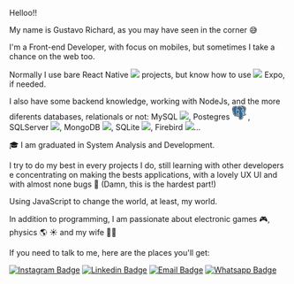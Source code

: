 Helloo!!


My name is Gustavo Richard, as you may have seen in the corner :sweat_smile:

I'm a Front-end Developer, with focus on mobiles, but sometimes I take a chance on the web too.

Normally I use bare React Native <img src="https://appmasters.io/static/react-47ce6e77f039020ee2e76a10c1e988e9.png" height="25px"/>  projects, but know how to use <img src="https://static-00.iconduck.com/assets.00/expo-icon-512x462-3a87htea.png" height="20px"/> Expo, if needed.

I also have some backend knowledge, working with NodeJs, and the more diferents databases, relationals or not: MySQL <img src="https://www.mysql.com/common/logos/logo-mysql-170x115.png" height="25px"/>, Postegres <img src="https://raw.githubusercontent.com/github/explore/80688e429a7d4ef2fca1e82350fe8e3517d3494d/topics/postgresql/postgresql.png" height="25px"/> , SQLServer <img src="https://altyra.com/wp-content/uploads/2018/11/microsoft-sql-server-logo-png.png" height="25px"/>, MongoDB <img src="https://img.icons8.com/color/452/mongodb.png" height="25px"/>, SQLite <img src="https://upload.wikimedia.org/wikipedia/commons/thumb/3/38/SQLite370.svg/1280px-SQLite370.svg.png" height="25px"/>, Firebird <img src="https://firebirdsql.org/file/about/ds-firebird-logo-1000.png" height="25px"/>...

:mortar_board: I am graduated in System Analysis and Development.

I try to do my best in every projects I do, still learning with other developers e concentrating on making the bests applications, with a lovely UX UI and with almost none bugs :bug: (Damn, this is the hardest part!)

Using JavaScript to change the world, at least, my world.

In addition to programming, I am passionate about electronic games :video_game:, physics :earth_americas: :sunny: and my wife :bride_with_veil:

If you need to talk to me, here are the places you'll get:

[![Instagram Badge](https://img.shields.io/badge/-Instagram-1B570F?style=flat-square&labelColor=1B570F&logo=instagram&logoColor=white&link=https://www.instagram.com/gustavorichardd/)](https://www.instagram.com/gustavorichardd/)
[![Linkedin Badge](https://img.shields.io/badge/-Linkedin-1B570F?style=flat-square&logo=Linkedin&logoColor=white&link=https://www.linkedin.com/in/gustavorichardd/)](https://www.linkedin.com/in/gustavorichardd/) 
[![Email Badge](https://img.shields.io/badge/-Whatsapp-1B570F?style=flat-square&labelColor=1B570F&logo=whatsapp&logoColor=white&link=https://www.instagram.com/gustavorichardd/)](https://wa.me/55048996081114)
[![Whatsapp Badge](https://img.shields.io/badge/-Email-1B570F?style=flat-square&logo=microsoft-outlook&logoColor=white&link=gustavo.richard@outlook.com.br)](gustavo.richard@outlook.com.br)
